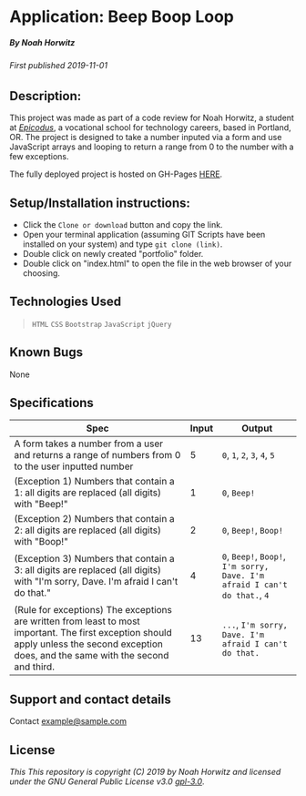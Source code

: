 # Application: **Beep Boop Loop**

##### By Noah Horwitz

###### _First published 2019-11-01_

## Description:
This project was made as part of a code review for Noah Horwitz, a student at _[Epicodus](http://www.epicodus.com)_, a vocational school for technology careers, based in Portland, OR. The project is designed to take a number inputed via a form and use JavaScript arrays and looping to return a range from 0 to the number with a few exceptions.

The fully deployed project is hosted on GH-Pages [HERE](https://nhhor.github.io/beep-boop).

## Setup/Installation instructions:
* Click the `Clone or download` button and copy the link.
* Open your terminal application (assuming GIT Scripts have been installed on your system) and type `git clone (link)`.
* Double click on newly created "portfolio" folder.
* Double click on "index.html" to open the file in the web browser of your choosing.

## Technologies Used
> `HTML`
> `CSS`
> `Bootstrap`
> `JavaScript`
> `jQuery`

## Known Bugs
None

## Specifications

|Spec|Input|Output|
|-|-|-|
|A form takes a number from a user and returns a range of numbers from 0 to the user inputted number|5|`0`, `1`, `2`, `3`, `4`, `5`|
|(Exception 1) Numbers that contain a 1: all digits are replaced (all digits) with "Beep!"|1|`0`, `Beep!`|
|(Exception 2) Numbers that contain a 2: all digits are replaced (all digits) with "Boop!"|2|`0`, `Beep!`, `Boop!`|
|(Exception 3) Numbers that contain a 3: all digits are replaced (all digits) with "I'm sorry, Dave. I'm afraid I can't do that."|4|`0`, `Beep!`, `Boop!`, `I'm sorry, Dave. I'm afraid I can't do that.`, `4`|
|(Rule for exceptions) The exceptions are written from least to most important. The first exception should apply unless the second exception does, and the same with the second and third.|13|`...`, `I'm sorry, Dave. I'm afraid I can't do that.`|


## Support and contact details
Contact [example@sample.com](mailto:example@sample.com)

## License
_This This repository is copyright (C) 2019 by Noah Horwitz and licensed under the GNU General Public License v3.0 [gpl-3.0](https://www.gnu.org/licenses/gpl-3.0.en.html)_.
